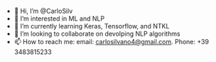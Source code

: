 - 👋 Hi, I’m @CarloSilv
- 👀 I’m interested in ML and NLP
- 🌱 I’m currently learning Keras, Tensorflow, and NTKL
- 💞️ I’m looking to collaborate on devolping NLP algorithms
- 📫 How to reach me: email: carlosilvano4@gmail.com. Phone: +39 3483815233

<!---
CarloSilv/CarloSilv is a ✨ special ✨ repository because its `README.md` (this file) appears on your GitHub profile.
You can click the Preview link to take a look at your changes.
--->
